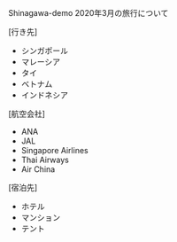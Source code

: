 Shinagawa-demo
2020年3月の旅行について

[行き先]
- シンガポール  
- マレーシア  
- タイ  
- ベトナム  
- インドネシア  

[航空会社]
- ANA
- JAL
- Singapore Airlines
- Thai Airways
- Air China  

[宿泊先] 
- ホテル  
- マンション  
- テント
